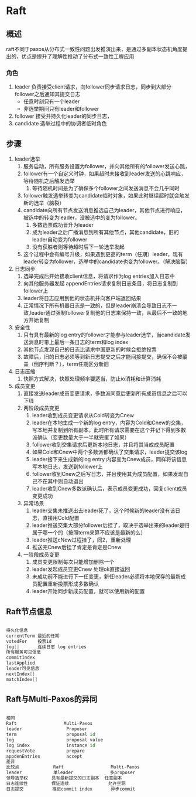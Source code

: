 # Raft
## 概述
raft不同于paxos从分布式一致性问题出发推演出来，是通过多副本状态机角度提出的，优点是提升了理解性推动了分布式一致性工程应用
### 角色
1. leader 负责接受client请求，向follower同步请求日志，同步到大部分follower之后通知其提交日志
     *  任意时刻只有一个leader
     *  非选举期间只有leader和follower
2. follower 接受并持久化leader的同步日志，
3. candidate 选举过程中的协调者临时角色

## 步骤
1. leader选举 
    1. 服务启动，所有服务设置为follower，并向其他所有的follower发送心跳，
    2. follower有一个自定义时钟，如果超时未接收到leader发送的心跳响应，等待随机之后触发选举
        1. 等待随机时间是为了确保多个follower之间发送消息不会几乎同时 
    3. follower触发选举转变为candidate临时对象，如果此时继续超时就会触发新的选举（脑裂）
    4. candidate向所有节点发送消息推选自己为leader，其他节点进行响应，被选中的转变为leader，没被选中的变为follower。
       1. 多数选票成功晋升为leader
       2. 成为leader之后广播消息到所有其他节点，其他candidate，旧的leader自动变为follower
       3. 没有获胜者则等待超时后下一轮选举发起
    5. 这个过程中会有编号升级，如果遇到更高的term（任期）leader，现有leader转变为follower，选举中的candidate也变为follower。（解决脑裂）
2. 日志同步
   1. 选举完成后开始接收client信息，将请求作为log entries加入日志中
   2. 向其他服务器发起 appendEntries请求复制日志条目，将日志复制到follower上
   3. leader将日志应用到他的状态机并向客户端返回结果
   4. 正常情况下所有机器日志是一致的，但是leader崩溃会导致日志不一致,leader通过强制follower复制他的日志来保持一致，从最后不一致的地方开始复制
3. 安全性
   1. 只有具有最新的log entry的follower才能参与leader选举，当candidate发送消息时带上最后一条日志的term和log index
   2. 其他节点发现自己的日志比请求中国更新的时候会拒绝投票
   3. 故障后，旧的日志必须等到新日志提交之后才能间接提交，确保不会被覆盖（倒序判断？），term任期区分新旧
4. 日志压缩
   1. 快照方式解决，快照处理频率要适当，防止io消耗和计算消耗
5. 成员变更
   1. 直接发送leader成员变更请求，多数派同意后更新所有成员信息之后可以下线
   2. 两阶段成员变更
      1. leader收到成员变更请求从Cold转变为Cnew
      2. leader在本地生成一个新的log entry，内容为Cold和Cnew的交集，写本地并复制到所有副本，此时所有请求需要在这个并记下得到多数派确认（变更数量大于一半就完蛋了如果）
      3. follower收到交集请求后更新本地日志，并且将其当成成员配置
      4. 如果Cold和Cnew中两个多数派都确认了交集请求，leader提交该log
      5. leader接下来生成新的log entry 内容变为Cnew成员，同样将该信息写本地日志，发送到follower上
      6. follower收到Cnew之后写日志，并且使用其为成员配置，如果发现自己不在其中则自动退出
      7. leader收到Cnew多数派确认后，表示成员变更成功，回复client成员变更成功
   3. 异常场景
      1. leader交集未推送出去leader死了，这个时候新的leader没有该日志，直接用Cold配置
      2. leader推送交集大部分follower后挂了，取决于选举出来的leader是归属于哪一个的（按照term来算不应该是最新的么）
      3. leader推送cNew过程挂了，同2，重新处理
      4. 推送完Cnew后挂了肯定是肯定是Cnew
   4. 一阶段成员变更
      1. 成员变更限制每次只能增加删除一个
      2. leader发起成员变更Cnew 处理ok直接返回
      3. 未成功前不能进行下一任变更，新任leader必须将本地保存的最新成员配置重新投票形成多数确认
      4. leader开始同步新成员配置，就可以使用新的配置
## Raft节点信息

```java

持久化信息
currentTerm 最近的任期
votedFor    投票id
log[]       连续日志 log entries
所有服务可见信息
commitIndex
lastApplied
leader可见信息
nextIndex[]
matchIndex[]

```
## Raft与Multi-Paxos的异同

```python

相同
Raft                  Multi-Paxos
leader                 Proposer
term                   proposal id
log                    proposal value
log index              instance id
requestVote            prepare
appdenEntries          accept
差异
比较点             Raft                  Multi-Paxos
leader            单leader              多proposer
领导选举权         具有最新提交的日志副本  任意副本
日志连续性         保证连续               允许空洞
日志提交           推进commit index       异步commit  

```